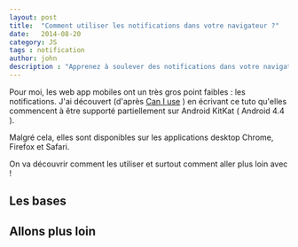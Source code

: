 ```yaml
---
layout: post
title:  "Comment utiliser les notifications dans votre navigateur ?"
date:   2014-08-20
category: JS
tags : notification
author: john
description : "Apprenez à soulever des notifications dans votre navigateurs pour augmenter les interractions avec l'utilisateur"
---
```


Pour moi, les web app mobiles ont un très gros point faibles : les notifications. J'ai découvert (d'après [Can I use](http://caniuse.com/#feat=notifications) )  en écrivant ce tuto qu'elles commencent à être supporté partiellement sur Android KitKat ( Android 4.4 ).

Malgré cela, elles sont disponibles sur les applications desktop Chrome, Firefox et Safari.

On va découvrir comment les utiliser et surtout comment aller plus loin avec !

## Les bases

## Allons plus loin
